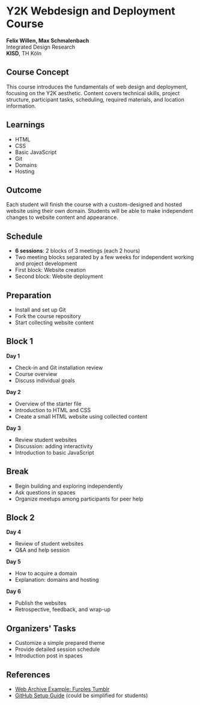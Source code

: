 # Y2K Webdesign and Deployment Course

**Felix Willen, Max Schmalenbach**  
Integrated Design Research  
**KISD**, TH Köln

## Course Concept

This course introduces the fundamentals of web design and deployment, focusing on the Y2K aesthetic. Content covers technical skills, project structure, participant tasks, scheduling, required materials, and location information.

## Learnings

- HTML
- CSS
- Basic JavaScript
- Git
- Domains
- Hosting

## Outcome

Each student will finish the course with a custom-designed and hosted website using their own domain. Students will be able to make independent changes to website content and appearance.

## Schedule

- **6 sessions**: 2 blocks of 3 meetings (each 2 hours)
- Two meeting blocks separated by a few weeks for independent working and project development  
- First block: Website creation  
- Second block: Website deployment

## Preparation

- Install and set up Git
- Fork the course repository
- Start collecting website content

## Block 1

**Day 1**
- Check-in and Git installation review
- Course overview
- Discuss individual goals

**Day 2**
- Overview of the starter file
- Introduction to HTML and CSS
- Create a small HTML website using collected content

**Day 3**
- Review student websites
- Discussion: adding interactivity
- Introduction to basic JavaScript

## Break

- Begin building and exploring independently
- Ask questions in spaces
- Organize meetups among participants for peer help

## Block 2

**Day 4**
- Review of student websites
- Q&A and help session

**Day 5**
- How to acquire a domain
- Explanation: domains and hosting

**Day 6**
- Publish the websites
- Retrospective, feedback, and wrap-up

## Organizers' Tasks

- Customize a simple prepared theme
- Provide detailed session schedule
- Introduction post in spaces


## References

- [Web Archive Example: Furples Tumblr](http://web.archive.org/web/20120803122523/http://furples.tumblr.com/)
- [GitHub Setup Guide](https://docs.github.com/en/get-started) (could be simplified for students)

